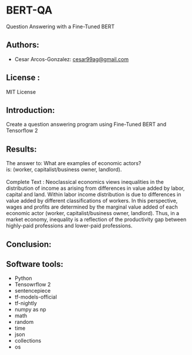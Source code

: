 # BERT-QA
Question Answering with a Fine-Tuned BERT

## Authors: 
- Cesar Arcos-Gonzalez: cesar99ag@gmail.com

## License : 
MIT License
## Introduction:
Create a question answering program using Fine-Tuned BERT and Tensorflow 2 
## Results:
The answer to: What are examples of economic actors? <br>
is: (worker, capitalist/business owner, landlord).<br>
<br>
Complete Text :
Neoclassical economics views inequalities in the distribution of income as arising from differences in value added by labor, capital and land. Within labor income distribution is due to differences in value added by different classifications of workers. In this perspective, wages and profits are determined by the marginal value added of each economic actor (worker, capitalist/business owner, landlord). Thus, in a market economy, inequality is a reflection of the productivity gap between highly-paid professions and lower-paid professions.

## Conclusion: 

## Software tools:
- Python
- Tensowrflow 2 
- sentencepiece
- tf-models-official
- tf-nightly
- numpy as np
- math
- random
- time
- json
- collections
- os

